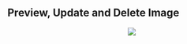 ## Preview, Update and Delete Image

<p align="center">
  <a href="../../README.md">
    <img src="https://img.shields.io/static/v1?label=Home&message=%F0%9F%8F%A1&color=skyblue">
  </a>
</p>